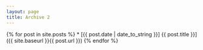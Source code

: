 ```yaml
---
layout: page
title: Archive 2
---
```


{% for post in site.posts %} * [{{ post.date | date_to_string }}] {{ post.title }}]({{ site.baseurl }}{{ post.url }})
{% endfor %}
